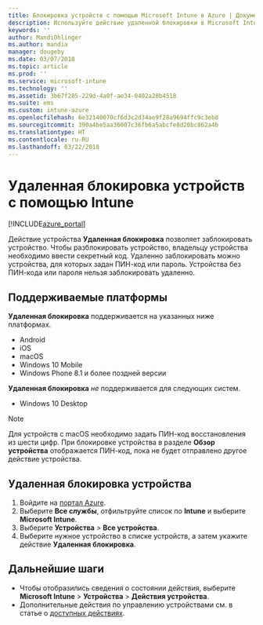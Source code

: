 ```yaml
---
title: Блокировка устройств с помощью Microsoft Intune в Azure | Документация Майкрософт
description: Используйте действие удаленной блокировки в Microsoft Intune, чтобы заблокировать устройство, защищенное с помощью ПИН-кода или пароля.
keywords: ''
author: MandiOhlinger
ms.author: mandia
manager: dougeby
ms.date: 03/07/2018
ms.topic: article
ms.prod: ''
ms.service: microsoft-intune
ms.technology: ''
ms.assetid: 3b67f285-229d-4a0f-ae34-0402a20b4518
ms.suite: ems
ms.custom: intune-azure
ms.openlocfilehash: 6e32140070cf6d3c2d34ae9f28a9694ffc9c3eb8
ms.sourcegitcommit: 390a4be5aa36007c36fb6a5abcfe8d20bc862a4b
ms.translationtype: HT
ms.contentlocale: ru-RU
ms.lasthandoff: 03/22/2018
---
```

# <a name="remotely-lock-devices-with-intune"></a>Удаленная блокировка устройств с помощью Intune

[!INCLUDE[azure_portal](./includes/azure_portal.md)]

Действие устройства **Удаленная блокировка** позволяет заблокировать устройство. Чтобы разблокировать устройство, владельцу устройства необходимо ввести секретный код. Удаленно заблокировать можно устройства, для которых задан ПИН-код или пароль. Устройства без ПИН-кода или пароля нельзя заблокировать удаленно.

## <a name="supported-platforms"></a>Поддерживаемые платформы

**Удаленная блокировка** поддерживается на указанных ниже платформах.

- Android
- iOS
- macOS
- Windows 10 Mobile
- Windows Phone 8.1 и более поздней версии

**Удаленная блокировка** *не* поддерживается для следующих систем.
- Windows 10 Desktop

> [!NOTE]
> Для устройств с macOS необходимо задать ПИН-код восстановления из шести цифр. При блокировке устройства в разделе **Обзор устройства** отображается ПИН-код, пока не будет отправлено другое действие устройства.

## <a name="remote-lock-a-device"></a>Удаленная блокировка устройства

1. Войдите на [портал Azure](https://portal.azure.com).
2. Выберите **Все службы**, отфильтруйте список по **Intune** и выберите **Microsoft Intune**.
3. Выберите **Устройства** > **Все устройства**.
4. Выберите нужное устройство в списке устройств, а затем укажите действие **Удаленная блокировка**.

## <a name="next-steps"></a>Дальнейшие шаги

- Чтобы отобразились сведения о состоянии действия, выберите **Microsoft Intune** > **Устройства** > **Действия устройства**. 
- Дополнительные действия по управлению устройствами см. в статье о [доступных действиях](device-management.md).
